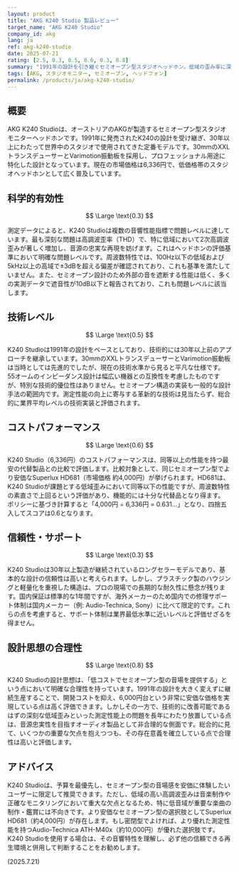 ```yaml
---
layout: product
title: "AKG K240 Studio 製品レビュー"
target_name: "AKG K240 Studio"
company_id: akg
lang: ja
ref: akg-k240-studio
date: 2025-07-21
rating: [2.5, 0.3, 0.5, 0.6, 0.3, 0.8]
summary: "1991年の設計を引き継ぐセミオープン型スタジオヘッドホン。低域の歪み率に深刻な課題を抱えるが、安価なセミオープン型としての存在価値を持つ。"
tags: [AKG, スタジオモニター, セミオープン, ヘッドフォン]
permalink: /products/ja/akg-k240-studio/
---
```

## 概要

AKG K240 Studioは、オーストリアのAKGが製造するセミオープン型スタジオモニターヘッドホンです。1991年に発売されたK240の設計を受け継ぎ、30年以上にわたって世界中のスタジオで使用されてきた定番モデルです。30mmのXXLトランスデューサーとVarimotion振動板を採用し、プロフェッショナル用途に特化した設計となっています。現在の市場価格は6,336円で、低価格帯のスタジオヘッドホンとして広く普及しています。

## 科学的有効性

$$ \Large \text{0.3} $$

測定データによると、K240 Studioは複数の音響性能指標で問題レベルに達しています。最も深刻な問題は高調波歪率（THD）で、特に低域において2次高調波歪みが著しく増加し、音源の忠実な再現を妨げます。これはヘッドホンの評価基準において明確な問題レベルです。周波数特性では、100Hz以下の低域および5kHz以上の高域で±3dBを超える偏差が確認されており、これも基準を満たしていません。また、セミオープン設計のため外部の音を遮断する性能は低く、多くの実測データで遮音性が10dB以下と報告されており、これも問題レベルに該当します。

## 技術レベル

$$ \Large \text{0.5} $$

K240 Studioは1991年の設計をベースとしており、技術的には30年以上前のアプローチを継承しています。30mmのXXLトランスデューサーとVarimotion振動板は当時としては先進的でしたが、現在の技術水準から見ると平凡な仕様です。55オームのインピーダンス設計は幅広い機器との互換性を考慮したものですが、特別な技術的優位性はありません。セミオープン構造の実装も一般的な設計手法の範囲内です。測定性能の向上に寄与する革新的な技術は見当たらず、総合的に業界平均レベルの技術実装と評価されます。

## コストパフォーマンス

$$ \Large \text{0.6} $$

K240 Studio（6,336円）のコストパフォーマンスは、同等以上の性能を持つ最安の代替製品との比較で評価します。比較対象として、同じセミオープン型でより安価なSuperlux HD681（市場価格 約4,000円）が挙げられます。HD681は、K240 Studioが課題とする低域歪みにおいて同等以下の性能ですが、周波数特性の素直さで上回るという評価があり、機能的には十分な代替品となり得ます。
ポリシーに基づき計算すると「4,000円 ÷ 6,336円 = 0.631...」となり、四捨五入してスコアは0.6となります。

## 信頼性・サポート

$$ \Large \text{0.3} $$

K240 Studioは30年以上製造が継続されているロングセラーモデルであり、基本的な設計の信頼性は高いと考えられます。しかし、プラスチック製のハウジングと軽量化を重視した構造は、プロの現場での長期的な耐久性に懸念が残ります。国内保証は標準的な1年間ですが、海外メーカーのため国内での修理サポート体制は国内メーカー（例: Audio-Technica, Sony）に比べて限定的です。これらの点を考慮すると、サポート体制は業界最低水準に近いレベルと評価せざるを得ません。

## 設計思想の合理性

$$ \Large \text{0.8} $$

K240 Studioの設計思想は、「低コストでセミオープン型の音場を提供する」という点において明確な合理性を持っています。1991年の設計を大きく変えずに継続生産することで、開発コストを抑え、6,000円台という非常に安価な価格を実現している点は高く評価できます。しかしその一方で、技術的に改善可能であるはずの深刻な低域歪みといった測定性能上の問題を長年にわたり放置している点は、音源忠実性を目指すオーディオ製品として非合理的な側面です。総合的に見て、いくつかの重要な欠点を抱えつつも、その存在意義を確立している点で合理性は高いと評価します。

## アドバイス

K240 Studioは、予算を最優先し、セミオープン型の音場感を安価に体験したいユーザーに限定して推奨できます。ただし、低域の高い高調波歪みは音楽制作や正確なモニタリングにおいて重大な欠点となるため、特に低音域が重要な楽曲の制作・鑑賞には不向きです。より安価なセミオープン型の選択肢としてSuperlux HD681（約4,000円）が存在します。もし密閉型でよければ、より優れた測定性能を持つAudio-Technica ATH-M40x（約10,000円）が優れた選択肢です。K240 Studioを使用する場合は、その音響特性を理解し、必ず他の信頼できる再生環境と併用して判断することをお勧めします。

(2025.7.21)
